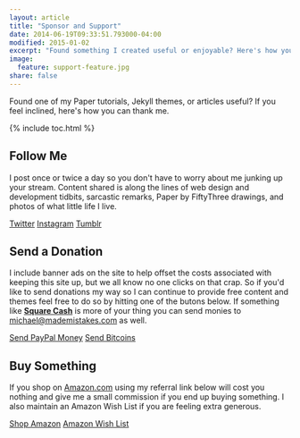 ```yaml
---
layout: article
title: "Sponsor and Support"
date: 2014-06-19T09:33:51.793000-04:00
modified: 2015-01-02
excerpt: "Found something I created useful or enjoyable? Here's how you can show your gratitude."
image:
  feature: support-feature.jpg
share: false
---
```


Found one of my Paper tutorials, Jekyll themes, or articles useful? If you feel inclined, here's how you can thank me.

{% include toc.html %}

## Follow Me

I post once or twice a day so you don't have to worry about me junking up your stream. Content shared is along the lines of web design and development tidbits, sarcastic remarks, Paper by FiftyThree drawings, and photos of what little life I live.

<div class="inline">
  <a href="http://twitter.com/mmistakes" onclick="ga('send', 'event', 'link', 'click', 'Twitter follow');" class="btn"><i class="fa fa-twitter"></i> Twitter</a>
  <a href="http://instagram.com/mmistakes" onclick="ga('send', 'event', 'link', 'click', 'Instagram follow');" class="btn"><i class="fa fa-instagram"></i> Instagram</a>
  <a href="http://mademistakes.tumblr.com" onclick="ga('send', 'event', 'link', 'click', 'Tumblr follow');" class="btn"><i class="fa fa-tumblr"></i> Tumblr</a>
</div>

## Send a Donation

I include banner ads on the site to help offset the costs associated with keeping this site up, but we all know no one clicks on that crap. So if you'd like to send donations my way so I can continue to provide free content and themes feel free to do so by hitting one of the butons below. If something like [**Square Cash**](https://square.com/cash) is more of your thing you can send monies to <michael@mademistakes.com> as well.

<div class="inline">
  <a href="https://www.paypal.com/cgi-bin/webscr?cmd=_s-xclick&hosted_button_id=M6U4FS8Y794X4" onclick="ga('send', 'event', 'link', 'click', 'Send Cash');" class="btn"><i class="fa fa-paypal"></i>Send PayPal Money</a>
  <a href="https://coinbase.com/checkouts/0a71043d672fbedccb0ce98e139a8a17" onclick="ga('send', 'event', 'link', 'click', 'Send Bitcoins');" class="btn"><i class="fa fa-bitcoin"></i> Send Bitcoins</a>
</div>

## Buy Something

If you shop on [Amazon.com](http://www.amazon.com/?_encoding=UTF8&camp=1789&creative=390957&linkCode=ur2&tag=mademist-20&linkId=P557QDXPWEYIZTDS) using my referral link below will cost you nothing and give me a small commission if you end up buying something. I also maintain an Amazon Wish List if you are feeling extra generous.

<div class="inline">
  <a href="http://www.amazon.com/?_encoding=UTF8&camp=1789&creative=390957&linkCode=ur2&tag=mademist-20&linkId=P557QDXPWEYIZTDS" onclick="ga('send', 'event', 'link', 'click', 'Shop Amazon');" class="btn">Shop Amazon</a>
  <a href="http://amzn.com/w/1K58RT2NS0SDP" onclick="ga('send', 'event', 'link', 'click', 'Amazon Wish List');" class="btn"><i class="fa fa-gift"></i> Amazon Wish List</a>
</div>
